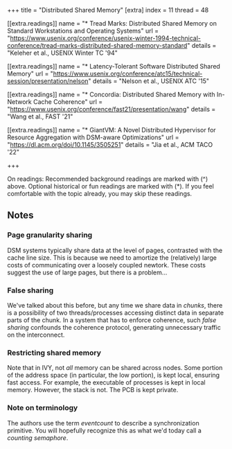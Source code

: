 +++
title = "Distributed Shared Memory"
[extra]
index = 11
thread = 48

[[extra.readings]]
name = "* Tread Marks: Distributed Shared Memory on Standard Workstations and Operating Systems"
url = "https://www.usenix.org/conference/usenix-winter-1994-technical-conference/tread-marks-distributed-shared-memory-standard"
details = "Keleher et al., USENIX Winter TC '94"

[[extra.readings]]
name = "* Latency-Tolerant Software Distributed Shared Memory"
url = "https://www.usenix.org/conference/atc15/technical-session/presentation/nelson"
details = "Nelson et al., USENIX ATC '15"

[[extra.readings]]
name = "* Concordia: Distributed Shared Memory with In-Network Cache Coherence"
url = "https://www.usenix.org/conference/fast21/presentation/wang"
details = "Wang et al., FAST '21"

[[extra.readings]]
name = "* GiantVM: A Novel Distributed Hypervisor for Resource Aggregation with DSM-aware Optimizations"
url = "https://dl.acm.org/doi/10.1145/3505251"
details = "Jia et al., ACM TACO '22"



+++

On readings:
Recommended background readings are marked with (^) above. Optional historical or fun readings are marked with (*). 
If you feel comfortable with the topic already, you may skip these readings. 

## Notes

### Page granularity sharing
DSM systems typically share data at the level of pages, contrasted with the cache line size. This is because we need to
amortize the (relatively) large costs of communicating over a loosely coupled newtork. These costs suggest the use of
large pages, but there is a problem...

### False sharing
We've talked about this before, but any time we share data in _chunks_, there is a possibility of two threads/processes accessing
distinct data in separate parts of the chunk. In a system that has to enforce coherence, such _false sharing_ confounds
the coherence protocol, generating unnecessary traffic on the interconnect. 

### Restricting shared memory
Note that in IVY, not _all_ memory can be shared across nodes. Some portion of the address space (in particular, the low portion), is
kept local, ensuring fast access. For example, the executable of processes is kept in local memory. However, the stack is not. The PCB
is kept private. 


### Note on terminology
The authors use the term _eventcount_ to describe a synchronization primitive. You will hopefully recognize this as what
we'd today call a _counting semaphore_. 

